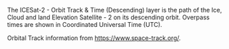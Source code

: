 The ICESat-2 - Orbit Track & Time (Descending) layer is the path of the Ice, Cloud and land Elevation Satellite - 2  on its descending orbit. Overpass times are shown in Coordinated Universal Time (UTC).

Orbital Track information from <https://www.space-track.org/>.
